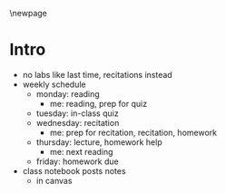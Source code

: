 \newpage
# Intro
- no labs like last time, recitations instead
- weekly schedule
    - monday: reading
        - me: reading, prep for quiz
    - tuesday: in-class quiz
    - wednesday: recitation
        - me: prep for recitation, recitation, homework
    - thursday: lecture, homework help
        - me: next reading
    - friday: homework due
- class notebook posts notes
    - in canvas
